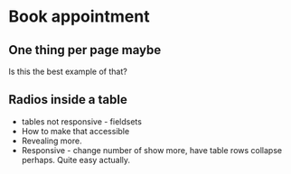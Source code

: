 # Book appointment

## One thing per page maybe

Is this the best example of that?

## Radios inside a table

- tables not responsive - fieldsets
- How to make that accessible
- Revealing more.
- Responsive - change number of show more, have table rows collapse perhaps. Quite easy actually.